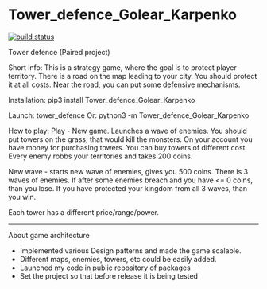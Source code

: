 # Tower_defence_Golear_Karpenko
[![build status](
  http://img.shields.io/travis/Disadvantaged/Tower_defence_Golear_Karpenko/master.svg?style=flat)](
 https://travis-ci.com/Disadvantaged/Tower_defence_Golear_Karpenko)


Tower defence
(Paired project)


Short info: This is a strategy game, where the goal is to protect player territory. There is a road on the map leading to your city. You should protect it at all costs. Near the road, you can put some defensive mechanisms. 

Installation:
    pip3 install Tower_defence_Golear_Karpenko

Launch:
    tower_defence
Or:
    python3 -m Tower_defence_Golear_Karpenko

How to play:
Play - New game. Launches a wave of enemies. You should put towers on the grass, that would kill the monsters. 
On your account you have money for purchasing towers.
You can buy towers of different cost.
Every enemy robbs your territories and takes 200 coins.

New wave - starts new wave of enemies, gives you 500 coins.
There is 3 waves of enemies. If after some enemies breach and you have <= 0 coins, than you lose.
If you have protected your kingdom from all 3 waves, than you win.

Each tower has a different price/range/power. 


----
About game architecture
- Implemented various Design patterns and made the game scalable.
- Different maps, enemies, towers, etc could be easily added.
- Launched my code in public repository of packages
- Set the project so that before release it is being tested
